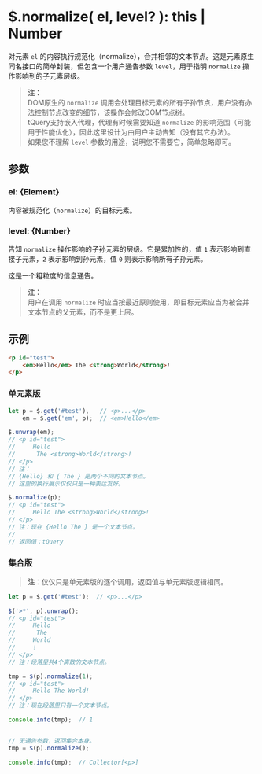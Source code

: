 # $.normalize( el, level? ): this | Number

对元素 `el` 的内容执行规范化（normalize），合并相邻的文本节点。这是元素原生同名接口的简单封装，但包含一个用户通告参数 `level`，用于指明 `normalize` 操作影响到的子元素层级。

> **注：**<br>
> DOM原生的 `normalize` 调用会处理目标元素的所有子孙节点，用户没有办法控制节点改变的细节，该操作会修改DOM节点树。<br>
> tQuery支持嵌入代理，代理有时候需要知道 `normalize` 的影响范围（可能用于性能优化），因此这里设计为由用户主动告知（没有其它办法）。<br>
> 如果您不理解 `level` 参数的用途，说明您不需要它，简单忽略即可。<br>


## 参数

### el: {Element}

内容被规范化（`normalize`）的目标元素。


### level: {Number}

告知 `normalize` 操作影响的子孙元素的层级。它是累加性的，值 `1` 表示影响到直接子元素，`2` 表示影响到孙元素，值 `0` 则表示影响所有子孙元素。

这是一个粗粒度的信息通告。

> **注：**<br>
> 用户在调用 `normalize` 时应当按最近原则使用，即目标元素应当为被合并文本节点的父元素，而不是更上层。


## 示例

```html
<p id="test">
    <em>Hello</em> The <strong>World</strong>!
</p>
```


### 单元素版

```js
let p = $.get('#test'),   // <p>...</p>
    em = $.get('em', p);  // <em>Hello</em>

$.unwrap(em);
// <p id="test">
//     Hello
//      The <strong>World</strong>!
// </p>
// 注：
// {Hello} 和 { The } 是两个不同的文本节点。
// 这里的换行展示仅仅只是一种表达友好。

$.normalize(p);
// <p id="test">
//     Hello The <strong>World</strong>!
// </p>
// 注：现在 {Hello The } 是一个文本节点。
//
// 返回值：tQuery
```


### 集合版

> **注**：仅仅只是单元素版的逐个调用，返回值与单元素版逻辑相同。

```js
let p = $.get('#test');  // <p>...</p>

$('>*', p).unwrap();
// <p id="test">
//     Hello
//      The
//     World
//     !
// </p>
// 注：段落里共4个离散的文本节点。

tmp = $(p).normalize(1);
// <p id="test">
//     Hello The World!
// </p>
// 注：现在段落里只有一个文本节点。

console.info(tmp);  // 1


// 无通告参数，返回集合本身。
tmp = $(p).normalize();

console.info(tmp);  // Collector[<p>]
```
